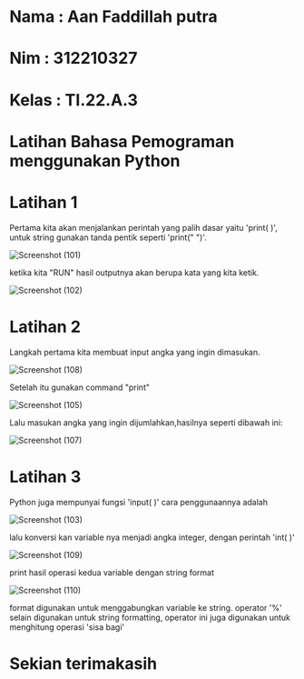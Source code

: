 # Nama : Aan Faddillah putra

# Nim : 312210327

# Kelas : TI.22.A.3

# Latihan Bahasa Pemograman menggunakan Python 

# Latihan 1

Pertama kita akan menjalankan perintah yang palih dasar yaitu 'print( )', untuk string gunakan tanda pentik seperti 'print(" ")'.

![Screenshot (101)](https://user-images.githubusercontent.com/115763475/196869309-baa27f64-653b-4041-b000-70b71dbcb0f4.png)

ketika kita "RUN" hasil outputnya akan berupa kata yang kita ketik.

![Screenshot (102)](https://user-images.githubusercontent.com/115763475/196869893-f6b5cc1b-1286-4d85-be84-5c32e917dc34.png)


# Latihan 2 

Langkah pertama kita membuat input angka yang ingin dimasukan.

![Screenshot (108)](https://user-images.githubusercontent.com/115763475/196874704-9a1756c9-beda-4dac-9455-cb5f9cb49e83.png)

Setelah itu gunakan command "print"

![Screenshot (105)](https://user-images.githubusercontent.com/115763475/196871616-02b6aada-0dcc-432d-a295-f49cc1c80f05.png)

Lalu masukan angka yang ingin dijumlahkan,hasilnya seperti dibawah ini:

![Screenshot (107)](https://user-images.githubusercontent.com/115763475/196873595-ac76ab3e-d9ab-4218-afd4-e61eea00caab.png)


# Latihan 3

Python juga mempunyai fungsi 'input( )' cara penggunaannya adalah

![Screenshot (103)](https://user-images.githubusercontent.com/115763475/196874028-bde02247-d356-4cb9-9773-ca379912247e.png)

lalu konversi kan variable nya menjadi angka integer, dengan perintah 'int( )'

![Screenshot (109)](https://user-images.githubusercontent.com/115763475/196875147-f18496c8-48d0-412b-b15d-2bb0a8c2f766.png)

print hasil operasi kedua variable dengan string format 

![Screenshot (110)](https://user-images.githubusercontent.com/115763475/196875463-f7cd4fb1-9d38-4303-a0fa-1a254a0e15e0.png)

format digunakan untuk menggabungkan variable ke string. operator '%' selain digunakan untuk string formatting, operator ini juga digunakan untuk menghitung operasi 'sisa bagi'


# Sekian terimakasih
